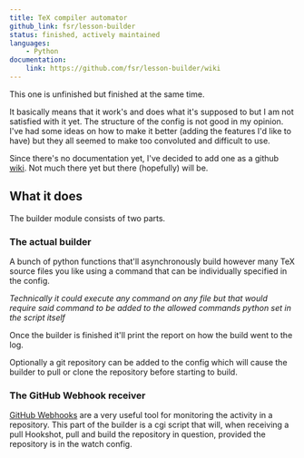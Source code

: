 ```yaml
---
title: TeX compiler automator
github_link: fsr/lesson-builder
status: finished, actively maintained
languages:
    - Python
documentation:
    link: https://github.com/fsr/lesson-builder/wiki
---
```


This one is unfinished but finished at the same time.

It basically means that it work's and does what it's supposed to but I am not satisfied with it yet. The structure of the config is not good in my opinion.
I've had some ideas on how to make it better (adding the features I'd like to have) but they all seemed to make too convoluted and difficult to use.

Since there's no documentation yet, I've decided to add one as a github [wiki](https://github.com/fsr/lesson-builder/wiki). Not much there yet but there (hopefully) will be.

## What it does

The builder module consists of two parts.

### The actual builder

A bunch of python functions that'll asynchronously build however many TeX source files you like using a command that can be individually specified in the config.

*Technically it could execute any command on any file but that would require said command to be added to the allowed commands python set in the script itself*

Once the builder is finished it'll print the report on how the build went to the log.

Optionally a git repository can be added to the config which will cause the builder to pull or clone the repository before starting to build.

### The GitHub Webhook receiver

[GitHub Webhooks](https://developer.github.com/webhooks/) are a very useful tool for monitoring the activity in a repository. This part of the builder is a cgi script that will, when receiving a pull Hookshot, pull and build the repository in question, provided the repository is in the watch config.
